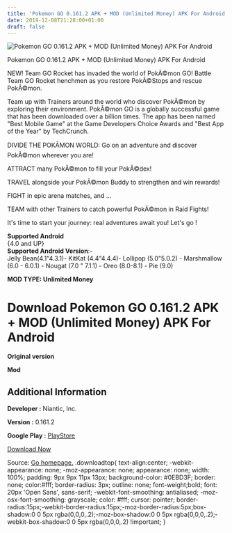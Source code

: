 ```yaml
---
title: 'Pokemon GO 0.161.2 APK + MOD (Unlimited Money) APK For Android'
date: 2019-12-08T21:28:00+01:00
draft: false
---
```


![Pokemon GO 0.161.2 APK + MOD (Unlimited Money) APK For Android](https://i1.wp.com/apkhome.net/wp-content/uploads/2019/12/Pokemon-GO.png "Pokemon GO 0.161.2 APK + MOD (Unlimited Money) APK For Android")

  

Pokemon GO 0.161.2 APK + MOD (Unlimited Money) APK For Android

NEW! Team GO Rocket has invaded the world of PokÃ©mon GO! Battle Team GO Rocket henchmen as you restore PokÃ©Stops and rescue PokÃ©mon.

Team up with Trainers around the world who discover PokÃ©mon by exploring their environment. PokÃ©mon GO is a globally successful game that has been downloaded over a billion times. The app has been named "Best Mobile Game" at the Game Developers Choice Awards and "Best App of the Year" by TechCrunch.

DIVIDE THE POKÃMON WORLD: Go on an adventure and discover PokÃ©mon wherever you are!

ATTRACT many PokÃ©mon to fill your PokÃ©dex!

TRAVEL alongside your PokÃ©mon Buddy to strengthen and win rewards!

FIGHT in epic arena matches, and ...

TEAM with other Trainers to catch powerful PokÃ©mon in Raid Fights!

It's time to start your journey: real adventures await you! Let's go !

**Supported Android**  
{4.0 and UP}  
**Supported Android Version**:-  
Jelly Bean(4.1"4.3.1)- KitKat (4.4"4.4.4)- Lollipop (5.0"5.0.2) - Marshmallow (6.0 - 6.0.1) - Nougat (7.0 " 7.1.1) - Oreo (8.0-8.1) - Pie (9.0)

**MOD TYPE: Unlimited Money**

Download Pokemon GO 0.161.2 APK + MOD (Unlimited Money) APK For Android
=======================================================================

**Original version**

**Mod**

Additional Information
----------------------

**Developer :** Niantic, Inc.

**Version :** 0.161.2

**Google Play :** [PlayStore](https://play.google.com/store/apps/details?id=com.nianticlabs.pokemongo)

  

[Download Now](https://store4app.co/post/pokemon-go-0-161-2-apk-mod-unlimited-money-apk-for-android_1575821769)

  
Source: [Go homepage.](https://store4app.co/post/pokemon-go-0-161-2-apk-mod-unlimited-money-apk-for-android_1575821769) .downloadtop{ text-align:center; -webkit-appearance: none; -moz-appearance: none; appearance: none; width: 100%; padding: 9px 9px 11px 13px; background-color: #0EBD3F; border: none; color:#fff; border-radius: 3px; outline: none; font-weight;bold; font: 20px 'Open Sans', sans-serif; -webkit-font-smoothing: antialiased; -moz-osx-font-smoothing: grayscale; color: #fff; cursor: pointer; border-radius:15px;-webkit-border-radius:15px;-moz-border-radius:5px;box-shadow:0 0 5px rgba(0,0,0,.2);-moz-box-shadow:0 0 5px rgba(0,0,0,.2);-webkit-box-shadow:0 0 5px rgba(0,0,0,.2) !important; }